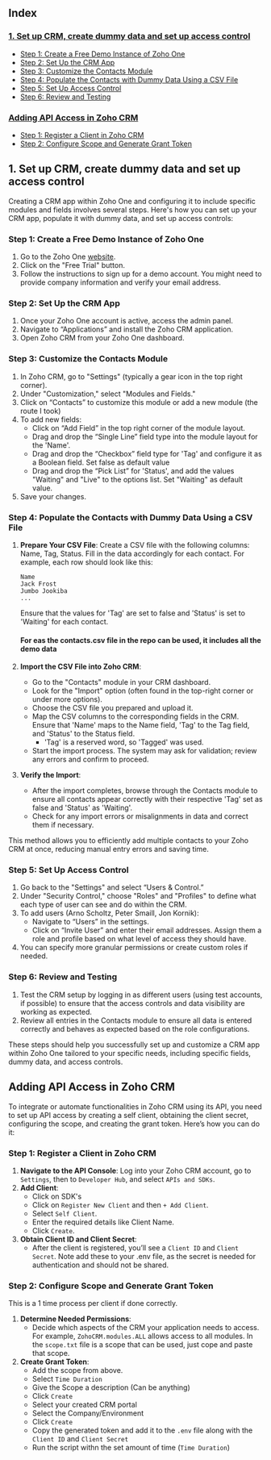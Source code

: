## Index

### [1. Set up CRM, create dummy data and set up access control](#1-set-up-crm-create-dummy-data-and-set-up-access-control)

- [Step 1: Create a Free Demo Instance of Zoho One](#step-1-create-a-free-demo-instance-of-zoho-one)
- [Step 2: Set Up the CRM App](#step-2-set-up-the-crm-app)
- [Step 3: Customize the Contacts Module](#step-3-customize-the-contacts-module)
- [Step 4: Populate the Contacts with Dummy Data Using a CSV File](#step-4-populate-the-contacts-with-dummy-data-using-a-csv-file)
- [Step 5: Set Up Access Control](#step-5-set-up-access-control)
- [Step 6: Review and Testing](#step-6-review-and-testing)

### [Adding API Access in Zoho CRM](#adding-api-access-in-zoho-crm)

- [Step 1: Register a Client in Zoho CRM](#step-1-register-a-client-in-zoho-crm)
- [Step 2: Configure Scope and Generate Grant Token](#step-2-configure-scope-and-generate-grant-token)

## 1. Set up CRM, create dummy data and set up access control

Creating a CRM app within Zoho One and configuring it to include specific modules and fields involves several steps. Here's how you can set up your CRM app, populate it with dummy data, and set up access controls:

### Step 1: Create a Free Demo Instance of Zoho One

1. Go to the Zoho One [website](https://www.zoho.com/one/).
2. Click on the "Free Trial" button.
3. Follow the instructions to sign up for a demo account. You might need to provide company information and verify your email address.

### Step 2: Set Up the CRM App

1. Once your Zoho One account is active, access the admin panel.
2. Navigate to “Applications” and install the Zoho CRM application.
3. Open Zoho CRM from your Zoho One dashboard.

### Step 3: Customize the Contacts Module

1. In Zoho CRM, go to "Settings" (typically a gear icon in the top right corner).
2. Under "Customization," select "Modules and Fields."
3. Click on “Contacts” to customize this module or add a new module (the route I took)
4. To add new fields:
   - Click on “Add Field” in the top right corner of the module layout.
   - Drag and drop the “Single Line” field type into the module layout for the 'Name'.
   - Drag and drop the “Checkbox” field type for 'Tag' and configure it as a Boolean field. Set false as default value
   - Drag and drop the “Pick List” for 'Status', and add the values "Waiting" and "Live" to the options list. Set "Waiting" as default value.
5. Save your changes.

### Step 4: Populate the Contacts with Dummy Data Using a CSV File

1. **Prepare Your CSV File**: Create a CSV file with the following columns: Name, Tag, Status. Fill in the data accordingly for each contact. For example, each row should look like this:

   ```
   Name
   Jack Frost
   Jumbo Jookiba
   ...
   ```

   Ensure that the values for 'Tag' are set to false and 'Status' is set to 'Waiting' for each contact.

   #### For eas the contacts.csv file in the repo can be used, it includes all the demo data

2. **Import the CSV File into Zoho CRM**:

   - Go to the "Contacts" module in your CRM dashboard.
   - Look for the "Import" option (often found in the top-right corner or under more options).
   - Choose the CSV file you prepared and upload it.
   - Map the CSV columns to the corresponding fields in the CRM. Ensure that 'Name' maps to the Name field, 'Tag' to the Tag field, and 'Status' to the Status field.
     - 'Tag' is a reserved word, so 'Tagged' was used.
   - Start the import process. The system may ask for validation; review any errors and confirm to proceed.

3. **Verify the Import**:
   - After the import completes, browse through the Contacts module to ensure all contacts appear correctly with their respective 'Tag' set as false and 'Status' as 'Waiting'.
   - Check for any import errors or misalignments in data and correct them if necessary.

This method allows you to efficiently add multiple contacts to your Zoho CRM at once, reducing manual entry errors and saving time.

### Step 5: Set Up Access Control

1. Go back to the "Settings" and select “Users & Control.”
2. Under "Security Control," choose "Roles" and "Profiles" to define what each type of user can see and do within the CRM.
3. To add users (Arno Scholtz, Peter Smaill, Jon Kornik):
   - Navigate to “Users” in the settings.
   - Click on “Invite User” and enter their email addresses. Assign them a role and profile based on what level of access they should have.
4. You can specify more granular permissions or create custom roles if needed.

### Step 6: Review and Testing

1. Test the CRM setup by logging in as different users (using test accounts, if possible) to ensure that the access controls and data visibility are working as expected.
2. Review all entries in the Contacts module to ensure all data is entered correctly and behaves as expected based on the role configurations.

These steps should help you successfully set up and customize a CRM app within Zoho One tailored to your specific needs, including specific fields, dummy data, and access controls.

## Adding API Access in Zoho CRM

To integrate or automate functionalities in Zoho CRM using its API, you need to set up API access by creating a self client, obtaining the client secret, configuring the scope, and creating the grant token. Here’s how you can do it:

### Step 1: Register a Client in Zoho CRM

1. **Navigate to the API Console**: Log into your Zoho CRM account, go to `Settings`, then to `Developer Hub`, and select `APIs and SDKs`.
2. **Add Client**:
   - Click on SDK's
   - Click on `Register New Client` and then `+ Add Client`.
   - Select `Self Client`.
   - Enter the required details like Client Name.
   - Click `Create`.
3. **Obtain Client ID and Client Secret**:
   - After the client is registered, you’ll see a `Client ID` and `Client Secret`. Note add these to your .env file, as the secret is needed for authentication and should not be shared.

### Step 2: Configure Scope and Generate Grant Token

This is a 1 time process per client if done correctly.

1. **Determine Needed Permissions**:
   - Decide which aspects of the CRM your application needs to access. For example, `ZohoCRM.modules.ALL` allows access to all modules. In the `scope.txt` file is a scope that can be used, just cope and paste that scope.
2. **Create Grant Token**:
   - Add the scope from above.
   - Select `Time Duration`
   - Give the Scope a description (Can be anything)
   - Click `Create`
   - Select your created CRM portal
   - Select the Company/Environment
   - Click `Create`
   - Copy the generated token and add it to the `.env` file along with the `Client ID` and `Client Secret`
   - Run the script withn the set amount of time (`Time Duration`)
